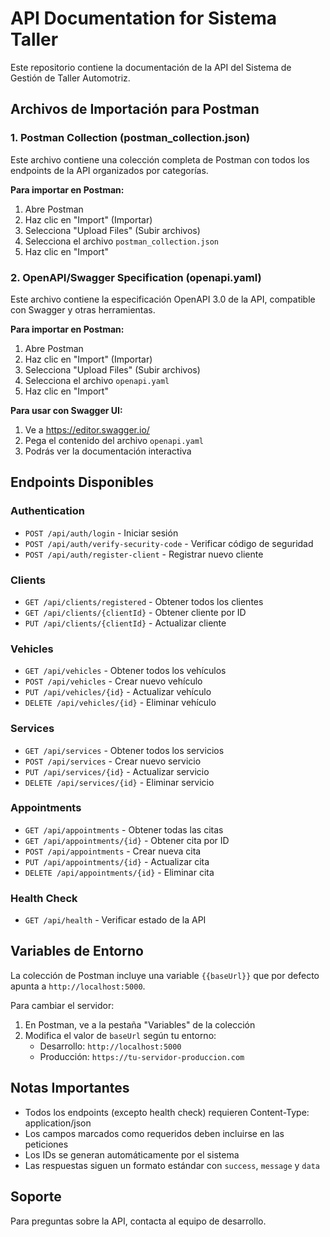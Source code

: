 # API Documentation for Sistema Taller

Este repositorio contiene la documentación de la API del Sistema de Gestión de Taller Automotriz.

## Archivos de Importación para Postman

### 1. Postman Collection (postman_collection.json)
Este archivo contiene una colección completa de Postman con todos los endpoints de la API organizados por categorías.

**Para importar en Postman:**
1. Abre Postman
2. Haz clic en "Import" (Importar)
3. Selecciona "Upload Files" (Subir archivos)
4. Selecciona el archivo `postman_collection.json`
5. Haz clic en "Import"

### 2. OpenAPI/Swagger Specification (openapi.yaml)
Este archivo contiene la especificación OpenAPI 3.0 de la API, compatible con Swagger y otras herramientas.

**Para importar en Postman:**
1. Abre Postman
2. Haz clic en "Import" (Importar)
3. Selecciona "Upload Files" (Subir archivos)
4. Selecciona el archivo `openapi.yaml`
5. Haz clic en "Import"

**Para usar con Swagger UI:**
1. Ve a https://editor.swagger.io/
2. Pega el contenido del archivo `openapi.yaml`
3. Podrás ver la documentación interactiva

## Endpoints Disponibles

### Authentication
- `POST /api/auth/login` - Iniciar sesión
- `POST /api/auth/verify-security-code` - Verificar código de seguridad
- `POST /api/auth/register-client` - Registrar nuevo cliente

### Clients
- `GET /api/clients/registered` - Obtener todos los clientes
- `GET /api/clients/{clientId}` - Obtener cliente por ID
- `PUT /api/clients/{clientId}` - Actualizar cliente

### Vehicles
- `GET /api/vehicles` - Obtener todos los vehículos
- `POST /api/vehicles` - Crear nuevo vehículo
- `PUT /api/vehicles/{id}` - Actualizar vehículo
- `DELETE /api/vehicles/{id}` - Eliminar vehículo

### Services
- `GET /api/services` - Obtener todos los servicios
- `POST /api/services` - Crear nuevo servicio
- `PUT /api/services/{id}` - Actualizar servicio
- `DELETE /api/services/{id}` - Eliminar servicio

### Appointments
- `GET /api/appointments` - Obtener todas las citas
- `GET /api/appointments/{id}` - Obtener cita por ID
- `POST /api/appointments` - Crear nueva cita
- `PUT /api/appointments/{id}` - Actualizar cita
- `DELETE /api/appointments/{id}` - Eliminar cita

### Health Check
- `GET /api/health` - Verificar estado de la API

## Variables de Entorno

La colección de Postman incluye una variable `{{baseUrl}}` que por defecto apunta a `http://localhost:5000`. 

Para cambiar el servidor:
1. En Postman, ve a la pestaña "Variables" de la colección
2. Modifica el valor de `baseUrl` según tu entorno:
   - Desarrollo: `http://localhost:5000`
   - Producción: `https://tu-servidor-produccion.com`

## Notas Importantes

- Todos los endpoints (excepto health check) requieren Content-Type: application/json
- Los campos marcados como requeridos deben incluirse en las peticiones
- Los IDs se generan automáticamente por el sistema
- Las respuestas siguen un formato estándar con `success`, `message` y `data`

## Soporte

Para preguntas sobre la API, contacta al equipo de desarrollo.